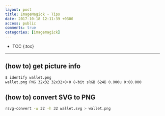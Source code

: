 ```yaml
---
layout: post
title: ImageMagick - Tips
date: 2017-10-18 12:11:39 +0300
access: public
comments: true
categories: [imagemagick]
---
```


<!-- more -->

* TOC
{:toc}
<hr>

(how to) get picture info
-------------------------

```sh
$ identify wallet.png
wallet.png PNG 32x32 32x32+0+0 8-bit sRGB 624B 0.000u 0:00.000
```

(how to) convert SVG to PNG
---------------------------

```sh
rsvg-convert -w 32 -h 32 wallet.svg > wallet.png
```
